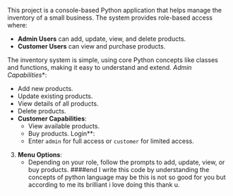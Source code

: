 This project is a console-based Python application that helps manage the inventory of a small business. The system provides role-based access where:
- **Admin Users** can add, update, view, and delete products.
- **Customer Users** can view and purchase products.

The inventory system is simple, using core Python concepts like classes and functions, making it easy to understand and extend.
*Admin Capabilities**:
  - Add new products.
  - Update existing products.
  - View details of all products.
  - Delete products.
- **Customer Capabilities**:
  - View available products.
  - Buy products.
Login**:
   - Enter `admin` for full access or `customer` for limited access.
3. **Menu Options**:
   - Depending on your role, follow the prompts to add, update, view, or buy products.
  ####end
  I write this code by understanding the concepts of python language may be this is not so good for you but according to me its brilliant i love doing this thank u.
